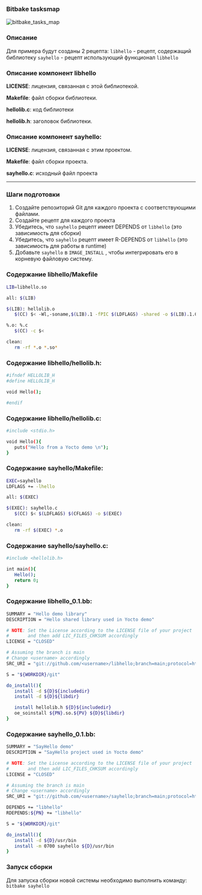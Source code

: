 ### Bitbake tasksmap
![bitbake_tasks_map](https://github.com/moevm/os_profiling/assets/90711883/e7424583-01e5-42aa-b3a0-7dcb0ba26445)
### Описание
Для примера будут созданы 2 рецепта: 
`libhello` - рецепт, содержащий библиотеку
`sayhello` - рецепт использующий функционал `libhello`

### Описание компонент libhello
**LICENSE**: лицензия, связанная с этой библиотекой.

**Makefile**: файл сборки библиотеки.

**hellolib.c**: код библиотеки

**hellolib.h**: заголовок библиотеки.

### Описание компонент sayhello:
**LICENSE**: лицензия, связанная с этим проектом.  

**Makefile**: файл сборки проекта.  

**sayhello.c**: исходный файл проекта  

---

### Шаги подготовки

1) Создайте репозиторий Git для каждого проекта с соответствующими файлами.
2) Создайте рецепт для каждого проекта
3) Убедитесь, что `sayhello` рецепт имеет DEPENDS от `libhello` (это зависимость для сборки)
4) Убедитесь, что `sayhello` рецепт имеет R-DEPENDS от `libhello` (это зависимость для работы в runtime)
5) Добавьте `sayhello` в `IMAGE_INSTALL` , чтобы интегрировать его в корневую файловую систему.


### Содержание libhello/Makefile
```Bash
LIB=libhello.so

all: $(LIB)

$(LIB): hellolib.o
   $(CC) $< -Wl,-soname,$(LIB).1 -fPIC $(LDFLAGS) -shared -o $(LIB).1.0

%.o: %.c
   $(CC) -c $<

clean:
   rm -rf *.o *.so*
```

### Содержание libhello/hellolib.h:
```Bash
#ifndef HELLOLIB_H
#define HELLOLIB_H

void Hello();

#endif
```
### Содержание libhello/hellolib.c:
```Bash
#include <stdio.h>

void Hello(){
   puts("Hello from a Yocto demo \n");
}
```
### Содержание sayhello/Makefile:
```Bash
EXEC=sayhello
LDFLAGS += -lhello

all: $(EXEC)

$(EXEC): sayhello.c
   $(CC) $< $(LDFLAGS) $(CFLAGS) -o $(EXEC)

clean:
   rm -rf $(EXEC) *.o
```
### Содержание sayhello/sayhello.c:
```Bash
#include <hellolib.h>

int main(){
   Hello();
   return 0;
}
```
### Содержание libhello_0.1.bb:
```Bash
SUMMARY = "Hello demo library"
DESCRIPTION = "Hello shared library used in Yocto demo"

# NOTE: Set the License according to the LICENSE file of your project
#       and then add LIC_FILES_CHKSUM accordingly
LICENSE = "CLOSED"

# Assuming the branch is main
# Change <username> accordingly
SRC_URI = "git://github.com/<username>/libhello;branch=main;protocol=https"

S = "${WORKDIR}/git"

do_install(){
   install -d ${D}${includedir}
   install -d ${D}${libdir}

   install hellolib.h ${D}${includedir}
   oe_soinstall ${PN}.so.${PV} ${D}${libdir}
}
```
### Содержание sayhello_0.1.bb:
```Bash
SUMMARY = "SayHello demo"
DESCRIPTION = "SayHello project used in Yocto demo"

# NOTE: Set the License according to the LICENSE file of your project
#       and then add LIC_FILES_CHKSUM accordingly
LICENSE = "CLOSED"

# Assuming the branch is main
# Change <username> accordingly
SRC_URI = "git://github.com/<username>/sayhello;branch=main;protocol=https"

DEPENDS += "libhello"
RDEPENDS:${PN} += "libhello"

S = "${WORKDIR}/git"

do_install(){
   install -d ${D}/usr/bin
   install -m 0700 sayhello ${D}/usr/bin
}
```

### Запуск сборки
Для запуска сборки новой системы необходимо выполнить команду: `bitbake sayhello`
